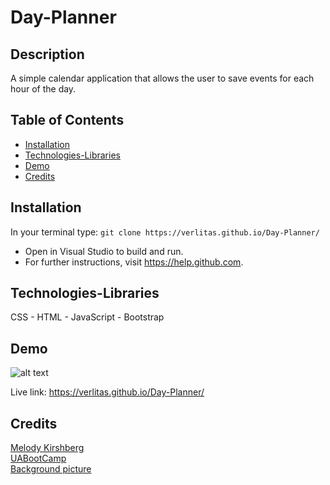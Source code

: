 # Day-Planner

## Description
A simple calendar application that allows the user to save events for each hour of the day.

## Table of Contents
* [Installation](#installation)
* [Technologies-Libraries](#technologies-libraries)
* [Demo](#demo)
* [Credits](#credits)

## Installation
In your terminal type:
```git clone https://verlitas.github.io/Day-Planner/```
* Open in Visual Studio to build and run.
* For further instructions, visit https://help.github.com.

## Technologies-Libraries
CSS - HTML - JavaScript - Bootstrap

## Demo
![alt text](screenshot/ssdp.png "Screenshot")

Live link: https://verlitas.github.io/Day-Planner/

## Credits
[Melody Kirshberg](https://github.com/verlitas)  
[UABootCamp](https://bootcamp.ce.arizona.edu/coding/)  
[Background picture](https://www.reddit.com/r/MinimalWallpaper/comments/dj1plh/please_enjoy/)

